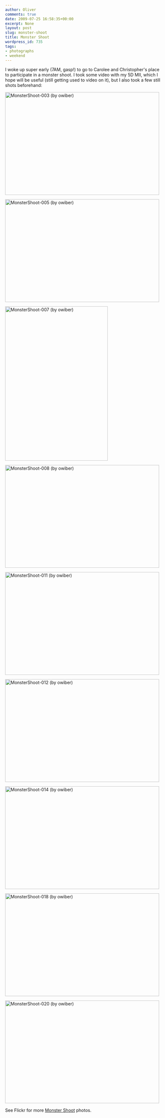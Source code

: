 ```yaml
---
author: Oliver
comments: true
date: 2009-07-25 16:58:35+00:00
excerpt: None
layout: post
slug: monster-shoot
title: Monster Shoot
wordpress_id: 735
tags:
- photographs
- weekend
---
```


I woke up super early (7AM, gasp!) to go to Carolee and Christopher's place to participate in a monster shoot.  I took some video with my 5D MII, which I hope will be useful (still getting used to video on it), but I also took a few still shots beforehand:

<a href="http://www.flickr.com/photos/owiber/3754698839/" title="MonsterShoot-003 (by owiber)"><img src="https://farm3.static.flickr.com/2567/3754698839_09ee8cdf38.jpg" title="MonsterShoot-003 (by owiber)" alt="MonsterShoot-003 (by owiber)" width="500" height="333" /></a>

<a href="http://www.flickr.com/photos/owiber/3755500440/" title="MonsterShoot-005 (by owiber)"><img src="https://farm3.static.flickr.com/2593/3755500440_236ca1ab9f.jpg" title="MonsterShoot-005 (by owiber)" alt="MonsterShoot-005 (by owiber)" width="500" height="333" /></a>

<a href="http://www.flickr.com/photos/owiber/3754701033/" title="MonsterShoot-007 (by owiber)"><img src="https://farm3.static.flickr.com/2432/3754701033_cde924af8c.jpg" title="MonsterShoot-007 (by owiber)" alt="MonsterShoot-007 (by owiber)" width="333" height="500" /></a>

<a href="http://www.flickr.com/photos/owiber/3754701547/" title="MonsterShoot-008 (by owiber)"><img src="https://farm3.static.flickr.com/2576/3754701547_42a659a7ff.jpg" title="MonsterShoot-008 (by owiber)" alt="MonsterShoot-008 (by owiber)" width="500" height="333" /></a>

<a href="http://www.flickr.com/photos/owiber/3755504068/" title="MonsterShoot-011 (by owiber)"><img src="https://farm4.static.flickr.com/3451/3755504068_31042b42c3.jpg" title="MonsterShoot-011 (by owiber)" alt="MonsterShoot-011 (by owiber)" width="500" height="333" /></a>

<a href="http://www.flickr.com/photos/owiber/3755504782/" title="MonsterShoot-012 (by owiber)"><img src="https://farm4.static.flickr.com/3474/3755504782_83332fc9c0.jpg" title="MonsterShoot-012 (by owiber)" alt="MonsterShoot-012 (by owiber)" width="500" height="333" /></a>

<a href="http://www.flickr.com/photos/owiber/3754705587/" title="MonsterShoot-014 (by owiber)"><img src="https://farm4.static.flickr.com/3479/3754705587_0721698b12.jpg" title="MonsterShoot-014 (by owiber)" alt="MonsterShoot-014 (by owiber)" width="500" height="333" /></a>

<a href="http://www.flickr.com/photos/owiber/3755508996/" title="MonsterShoot-018 (by owiber)"><img src="https://farm4.static.flickr.com/3508/3755508996_9de6694110.jpg" title="MonsterShoot-018 (by owiber)" alt="MonsterShoot-018 (by owiber)" width="500" height="333" /></a>

<a href="http://www.flickr.com/photos/owiber/3754710151/" title="MonsterShoot-020 (by owiber)"><img src="https://farm3.static.flickr.com/2479/3754710151_d0cdfe3d4b.jpg" title="MonsterShoot-020 (by owiber)" alt="MonsterShoot-020 (by owiber)" width="500" height="333" /></a>

See Flickr for more <a href="http://www.flickr.com/photos/owiber/sets/72157621823953250/">Monster Shoot</a> photos.